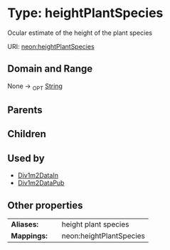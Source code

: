 
# Type: heightPlantSpecies


Ocular estimate of the height of the plant species

URI: [neon:heightPlantSpecies](https://data.neonscience.org/heightPlantSpecies)


## Domain and Range

None ->  <sub>OPT</sub> [String](types/String.md)

## Parents


## Children


## Used by

 * [Div1m2DataIn](Div1m2DataIn.md)
 * [Div1m2DataPub](Div1m2DataPub.md)

## Other properties

|  |  |  |
| --- | --- | --- |
| **Aliases:** | | height plant species |
| **Mappings:** | | neon:heightPlantSpecies |

